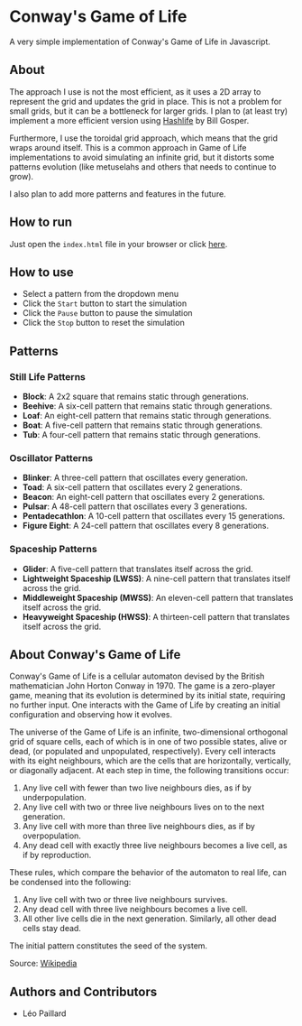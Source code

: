 # Conway's Game of Life

A very simple implementation of Conway's Game of Life in Javascript.

## About

The approach I use is not the most efficient, as it uses a 2D array to represent the grid and updates the grid in place. This is not a problem for small grids, but it can be a bottleneck for larger grids.
I plan to (at least try) implement a more efficient version using [Hashlife](https://en.wikipedia.org/wiki/Hashlife) by Bill Gosper.

Furthermore, I use the toroidal grid approach, which means that the grid wraps around itself. 
This is a common approach in Game of Life implementations to avoid simulating an infinite grid, 
but it distorts some patterns evolution (like metuselahs and others that needs to continue to grow).

I also plan to add more patterns and features in the future.

## How to run

Just open the `index.html` file in your browser or click [here](https://game-of-life.noarchive.fr/).

## How to use

- Select a pattern from the dropdown menu
- Click the `Start` button to start the simulation
- Click the `Pause` button to pause the simulation
- Click the `Stop` button to reset the simulation

## Patterns

### Still Life Patterns

- **Block**: A 2x2 square that remains static through generations.
- **Beehive**: A six-cell pattern that remains static through generations.
- **Loaf**: An eight-cell pattern that remains static through generations.
- **Boat**: A five-cell pattern that remains static through generations.
- **Tub**: A four-cell pattern that remains static through generations.

### Oscillator Patterns

- **Blinker**: A three-cell pattern that oscillates every generation.
- **Toad**: A six-cell pattern that oscillates every 2 generations.
- **Beacon**: An eight-cell pattern that oscillates every 2 generations.
- **Pulsar**: A 48-cell pattern that oscillates every 3 generations.
- **Pentadecathlon**: A 10-cell pattern that oscillates every 15 generations.
- **Figure Eight**: A 24-cell pattern that oscillates every 8 generations.

### Spaceship Patterns

- **Glider**: A five-cell pattern that translates itself across the grid.
- **Lightweight Spaceship (LWSS)**: A nine-cell pattern that translates itself across the grid.
- **Middleweight Spaceship (MWSS)**: An eleven-cell pattern that translates itself across the grid.
- **Heavyweight Spaceship (HWSS)**: A thirteen-cell pattern that translates itself across the grid.

## About Conway's Game of Life

Conway's Game of Life is a cellular automaton devised by the British mathematician John Horton Conway in 1970.
The game is a zero-player game, meaning that its evolution is determined by its initial state, requiring no further input.
One interacts with the Game of Life by creating an initial configuration and observing how it evolves.

The universe of the Game of Life is an infinite, two-dimensional orthogonal grid of square cells, each of which is in one of two possible states, alive or dead, (or populated and unpopulated, respectively).
Every cell interacts with its eight neighbours, which are the cells that are horizontally, vertically, or diagonally adjacent.
At each step in time, the following transitions occur:

1. Any live cell with fewer than two live neighbours dies, as if by underpopulation.
2. Any live cell with two or three live neighbours lives on to the next generation.
3. Any live cell with more than three live neighbours dies, as if by overpopulation.
4. Any dead cell with exactly three live neighbours becomes a live cell, as if by reproduction.

These rules, which compare the behavior of the automaton to real life, can be condensed into the following:

1. Any live cell with two or three live neighbours survives.
2. Any dead cell with three live neighbours becomes a live cell.
3. All other live cells die in the next generation. Similarly, all other dead cells stay dead.

The initial pattern constitutes the seed of the system.

Source: [Wikipedia](https://en.wikipedia.org/wiki/Conway%27s_Game_of_Life)

## Authors and Contributors

- Léo Paillard